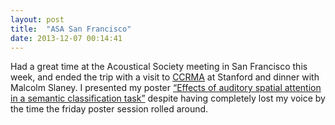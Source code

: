 ```yaml
---
layout: post
title:  "ASA San Francisco"
date: 2013-12-07 00:14:41
---
```


Had a great time at the Acoustical Society meeting in San Francisco this week, and ended the trip with a visit to [CCRMA][ccrma] at Stanford and dinner with Malcolm Slaney.<!--more--> I presented my poster [“Effects of auditory spatial attention in a semantic classification task”][div] despite having completely lost my voice by the time the friday poster session rolled around. 

[ccrma]: https://ccrma.stanford.edu/
[div]:   http://dan.mccloy.info/pubs/McCloyLee2013_DivAttnSem.pdf
